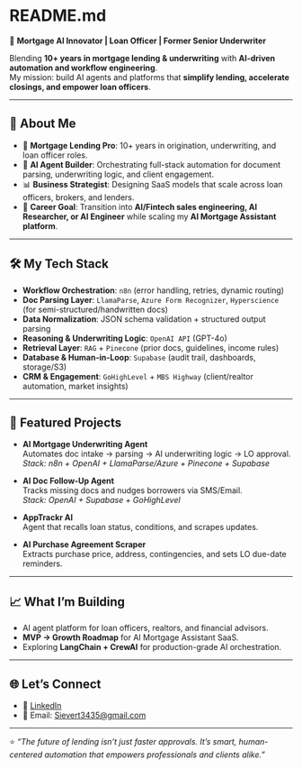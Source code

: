 # README.md

🚀 **Mortgage AI Innovator | Loan Officer | Former Senior Underwriter**  

Blending **10+ years in mortgage lending & underwriting** with **AI-driven automation and workflow engineering**.  
My mission: build AI agents and platforms that **simplify lending, accelerate closings, and empower loan officers**.  

---

## 🔑 About Me
- 🏡 **Mortgage Lending Pro**: 10+ years in origination, underwriting, and loan officer roles.  
- 🤖 **AI Agent Builder**: Orchestrating full-stack automation for document parsing, underwriting logic, and client engagement.  
- 📊 **Business Strategist**: Designing SaaS models that scale across loan officers, brokers, and lenders.  
- 🎯 **Career Goal**: Transition into **AI/Fintech sales engineering, AI Researcher, or AI Engineer** while scaling my **AI Mortgage Assistant platform**.  

---

## 🛠️ My Tech Stack
- **Workflow Orchestration**: `n8n` (error handling, retries, dynamic routing)  
- **Doc Parsing Layer**: `LlamaParse`, `Azure Form Recognizer`, `Hyperscience` (for semi-structured/handwritten docs)  
- **Data Normalization**: JSON schema validation + structured output parsing  
- **Reasoning & Underwriting Logic**: `OpenAI API` (GPT-4o)  
- **Retrieval Layer**: `RAG` + `Pinecone` (prior docs, guidelines, income rules)  
- **Database & Human-in-Loop**: `Supabase` (audit trail, dashboards, storage/S3)  
- **CRM & Engagement**: `GoHighLevel` + `MBS Highway` (client/realtor automation, market insights)  

---

## 📌 Featured Projects
- **AI Mortgage Underwriting Agent**  
  Automates doc intake → parsing → AI underwriting logic → LO approval.  
  *Stack: n8n + OpenAI + LlamaParse/Azure + Pinecone + Supabase*  

- **AI Doc Follow-Up Agent**  
  Tracks missing docs and nudges borrowers via SMS/Email.  
  *Stack: OpenAI + Supabase + GoHighLevel*  

- **AppTrackr AI**  
  Agent that recalls loan status, conditions, and scrapes updates.  

- **AI Purchase Agreement Scraper**  
  Extracts purchase price, address, contingencies, and sets LO due-date reminders.  

---

## 📈 What I’m Building
- AI agent platform for loan officers, realtors, and financial advisors.  
- **MVP → Growth Roadmap** for AI Mortgage Assistant SaaS.  
- Exploring **LangChain + CrewAI** for production-grade AI orchestration.  

---

## 🌐 Let’s Connect
- 💼 [LinkedIn](www.linkedin.com/in/aaron-sievert-18497659)  
- 📧 Email: Sievert3435@gmail.com 

---

⭐️ *“The future of lending isn’t just faster approvals. It’s smart, human-centered automation that empowers professionals and clients alike.”*  
